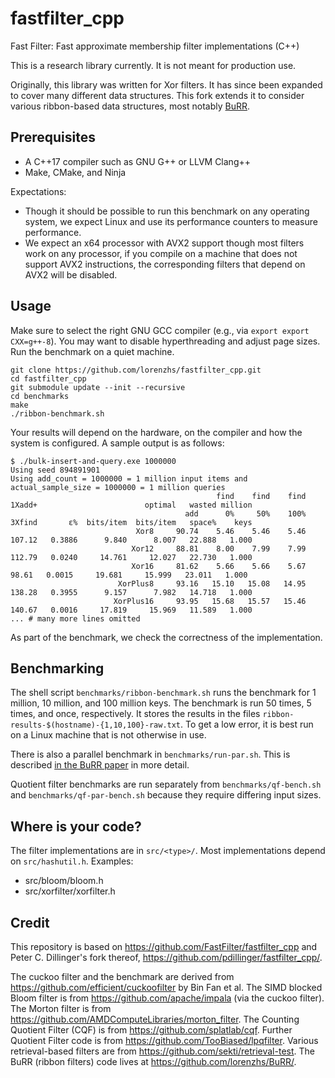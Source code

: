 # fastfilter_cpp

Fast Filter: Fast approximate membership filter implementations (C++)

This is a research library currently. It is not meant for production use.

Originally, this library was written for Xor filters. It has since been expanded to cover many different data structures. This fork extends it to consider various ribbon-based data structures, most notably [BuRR](https://github.com/lorenzhs/BuRR).



## Prerequisites

- A  C++17 compiler such as GNU G++ or LLVM Clang++
- Make, CMake, and Ninja

Expectations:

- Though it should be possible to run this benchmark on any operating system, we expect Linux and use its performance counters to measure performance.
- We expect an x64 processor with AVX2 support though most filters work on any processor, if you compile on a machine that does not support AVX2 instructions, the corresponding filters that depend on AVX2 will be disabled.

## Usage

Make sure to select the right GNU GCC compiler (e.g., via `export export CXX=g++-8`).
You may want to disable hyperthreading and adjust page sizes. Run the benchmark
on a quiet machine.


```
git clone https://github.com/lorenzhs/fastfilter_cpp.git
cd fastfilter_cpp
git submodule update --init --recursive
cd benchmarks
make
./ribbon-benchmark.sh
```

Your results will depend on the hardware, on the compiler and how the system is configured. A sample output is as follows:

```
$ ./bulk-insert-and-query.exe 1000000
Using seed 894891901
Using add_count = 1000000 = 1 million input items and actual_sample_size = 1000000 = 1 million queries
                                              find    find    find    1Xadd+                        optimal   wasted million
                                       add      0%     50%    100%    3Xfind       ε%  bits/item  bits/item   space%    keys
                            Xor8     90.74    5.46    5.46    5.46    107.12   0.3886      9.840      8.007   22.888   1.000
                           Xor12     88.81    8.00    7.99    7.99    112.79   0.0240     14.761     12.027   22.730   1.000
                           Xor16     81.62    5.66    5.66    5.67     98.61   0.0015     19.681     15.999   23.011   1.000
                        XorPlus8     93.16   15.10   15.08   14.95    138.28   0.3955      9.157      7.982   14.718   1.000
                       XorPlus16     93.95   15.68   15.57   15.46    140.67   0.0016     17.819     15.969   11.589   1.000
... # many more lines omitted
```

As part of the benchmark, we check the correctness of the implementation.

## Benchmarking

The shell script `benchmarks/ribbon-benchmark.sh` runs the benchmark for 1 million, 10 million, and 100 million keys.
The benchmark is run 50 times, 5 times, and once, respectively.
It stores the results in the files `ribbon-results-$(hostname)-{1,10,100}-raw.txt`.
To get a low error, it is best run on a Linux machine that is not otherwise in use.

There is also a parallel benchmark in `benchmarks/run-par.sh`. This is described [in the BuRR paper](https://arxiv.org/abs/2109.01892) in more detail.

Quotient filter benchmarks are run separately from `benchmarks/qf-bench.sh` and `benchmarks/qf-par-bench.sh` because they require differing input sizes.

## Where is your code?

The filter implementations are in `src/<type>/`. Most implementations depend on `src/hashutil.h`. Examples:

* src/bloom/bloom.h
* src/xorfilter/xorfilter.h

## Credit

This repository is based on https://github.com/FastFilter/fastfilter_cpp and Peter C. Dillinger's fork thereof, https://github.com/pdillinger/fastfilter_cpp/.

The cuckoo filter and the benchmark are derived from https://github.com/efficient/cuckoofilter by Bin Fan et al.
The SIMD blocked Bloom filter is from https://github.com/apache/impala (via the cuckoo filter).
The Morton filter is from https://github.com/AMDComputeLibraries/morton_filter.
The Counting Quotient Filter (CQF) is from https://github.com/splatlab/cqf.
Further Quotient Filter code is from https://github.com/TooBiased/lpqfilter.
Various retrieval-based filters are from https://github.com/sekti/retrieval-test.
The BuRR (ribbon filters) code lives at https://github.com/lorenzhs/BuRR/.
